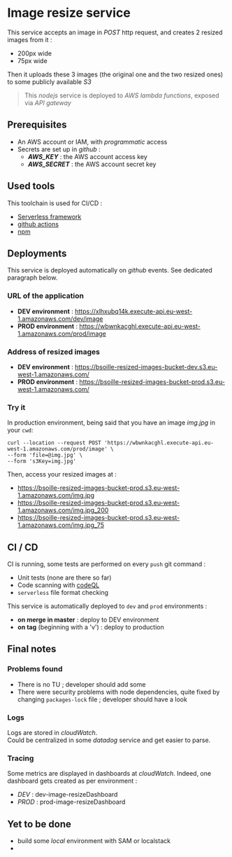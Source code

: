 # Image resize service

This service accepts an image in *POST* http request, and creates 2 resized images from it :
- 200px wide
- 75px wide

Then it uploads these 3 images (the original one and the two resized ones) to some publicly available *S3*

> This *nodejs* service is deployed to *AWS lambda functions*, exposed via *API gateway*

## Prerequisites
- An AWS account or IAM, with *programmatic* access
- Secrets are set up in *github* :
  - ***AWS_KEY*** : the AWS account access key
  - ***AWS_SECRET*** : the AWS account secret key

## Used tools
This toolchain is used for CI/CD :
- [Serverless framework](https://www.serverless.com/) 
- [github actions](https://github.com/features/actions)
- [npm](https://www.npmjs.com/)

## Deployments
This service is deployed automatically on *github* events. See dedicated paragraph below.

### URL of the application
- **DEV environment** : https://xlhxubq14k.execute-api.eu-west-1.amazonaws.com/dev/image
- **PROD environment** : https://wbwnkacghl.execute-api.eu-west-1.amazonaws.com/prod/image
  
### Address of resized images
- **DEV environment** : https://bsoille-resized-images-bucket-dev.s3.eu-west-1.amazonaws.com/
- **PROD environment** : https://bsoille-resized-images-bucket-prod.s3.eu-west-1.amazonaws.com/

### Try it
In production environment, being said that you have an image *img.jpg* in your `cwd`:

```shell
curl --location --request POST 'https://wbwnkacghl.execute-api.eu-west-1.amazonaws.com/prod/image' \
--form 'file=@img.jpg' \
--form 's3Key=img.jpg'
```

Then, access your resized images at :
- https://bsoille-resized-images-bucket-prod.s3.eu-west-1.amazonaws.com/img.jpg
- https://bsoille-resized-images-bucket-prod.s3.eu-west-1.amazonaws.com/img.jpg_200
- https://bsoille-resized-images-bucket-prod.s3.eu-west-1.amazonaws.com/img.jpg_75

## CI / CD
CI is running, some tests are performed on every `push` git command :
- Unit tests (none are there so far)
- Code scanning with [codeQL](https://codeql.github.com/)
- `serverless` file format checking

This service is automatically deployed to `dev` and `prod` environments :
- **on merge in master** : deploy to DEV environment
- **on tag** (beginning with a 'v') : deploy to production

## Final notes

### Problems found
- There is no TU ; developer should add some
- There were security problems with node dependencies, quite fixed by changing `packages-lock` file ; developer should have a look

### Logs
Logs are stored in *cloudWatch*.     
Could be centralized in some *datadog* service and get easier to parse.

### Tracing
Some metrics are displayed in dashboards at *cloudWatch*. Indeed, one dashboard gets created as per environment :
- *DEV* : dev-image-resizeDashboard
- *PROD* : prod-image-resizeDashboard

## Yet to be done
- build some *local* environment with SAM or localstack
- 

